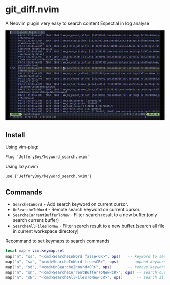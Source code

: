 # git_diff.nvim

A Neovim plugin very easy to search content
Espectial in log analyse

![](./assets/keyword_search.gif)

## Install

Using vim-plug:
```
Plug 'JefferyBoy/keyword_search.nvim'
```
Using lazy.nvim
```
use {'JefferyBoy/keyword_search.nvim'}
```

## Commands

- `SearcheInWord` - Add search keyword on current cursor.
- `UnSearcheInWord` - Remote search keyword on current cursor.
- `SearcheCurrentBufferToNew` - Filter search result to a new buffer.(only search current buffer)
- `SearcheAllFilesToNew` - Filter search result to a new buffer.(search all file in current workspace directory)

Recommand to set keymaps to search commands

```lua
local map = vim.keymap.set
map("n", "ss", "<cmd>SearcheInWord false<CR>", ops)   -- keyword to search
map("n", "sa", "<cmd>SearcheInWord true<CR>", ops)    -- append keyword to search
map("n", "sd", "<cmd>UnSearcheInWord<CR>", ops)       -- remove keyword
map("n", "sn", "<cmd>SearcheCurrentBufferToNew<CR>", ops) -- search current buffer result to new buffer
map("n", "sN", "<cmd>SearcheAllFilesToNew<CR>", ops)      -- search all files results to new buffer
```
